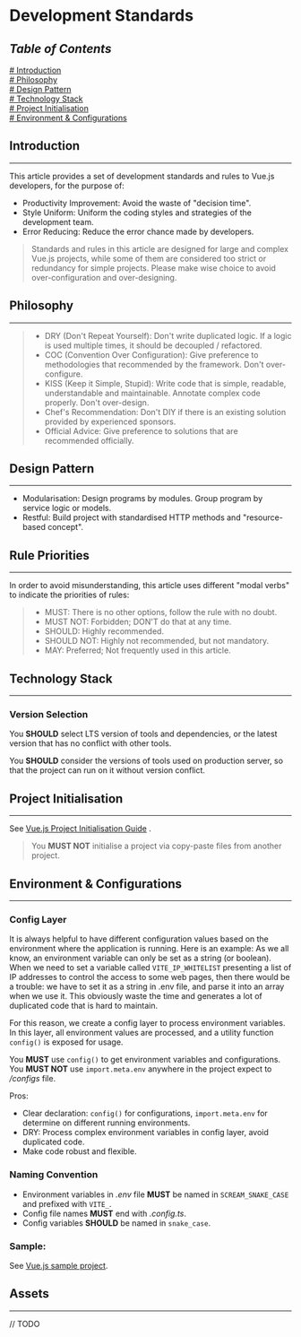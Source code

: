 # Development Standards

## *Table of Contents*

[# Introduction](#introduction)  
[# Philosophy](#philosophy)  
[# Design Pattern](#design-pattern)  
[# Technology Stack](#technology-stack)  
[# Project Initialisation](#project-initialisation)  
[# Environment & Configurations](#environment--configurations)

<a name="introduction"></a>

## Introduction

---

This article provides a set of development standards and rules to Vue.js developers, for the purpose of:

- Productivity Improvement: Avoid the waste of "decision time".
- Style Uniform: Uniform the coding styles and strategies of the development team.
- Error Reducing: Reduce the error chance made by developers.

> Standards and rules in this article are designed for large and complex Vue.js projects, while some of them are
> considered too strict or redundancy for simple projects. Please make wise choice to avoid over-configuration and
> over-designing.

<a name="philosophy"></a>

## Philosophy

---

> - DRY (Don't Repeat Yourself): Don't write duplicated logic. If a logic is used multiple times, it should be decoupled
    / refactored.
> - COC (Convention Over Configuration): Give preference to methodologies that recommended by the framework. Don't
    over-configure.
> - KISS (Keep it Simple, Stupid): Write code that is simple, readable, understandable and maintainable. Annotate
    complex code properly. Don't over-design.
> - Chef's Recommendation: Don't DIY if there is an existing solution provided by experienced sponsors.
> - Official Advice: Give preference to solutions that are recommended officially.

<a name="design-pattern"></a>

## Design Pattern

---

- Modularisation: Design programs by modules. Group program by service logic or models.
- Restful: Build project with standardised HTTP methods and "resource-based concept".

<a name="rule-priorities"></a>

## Rule Priorities

---

In order to avoid misunderstanding, this article uses different "modal verbs" to indicate the priorities of rules:

> - MUST: There is no other options, follow the rule with no doubt.
> - MUST NOT: Forbidden; DON'T do that at any time.
> - SHOULD: Highly recommended.
> - SHOULD NOT: Highly not recommended, but not mandatory.
> - MAY: Preferred; Not frequently used in this article.

<a name="technology-stack"></a>

## Technology Stack

---

### Version Selection

You **SHOULD** select LTS version of tools and dependencies, or the latest version that has no conflict with other
tools.

You **SHOULD** consider the versions of tools used on production server, so that the project can run on it without
version conflict.

<a name="project-initialisation"></a>

## Project Initialisation

---

See [Vue.js Project Initialisation Guide](https://github.com/lifebyte-systems/lifebyte-web-development-standards/blob/main/vue-js/project-initialisation-guide.md)
.

> You **MUST NOT** initialise a project via copy-paste files from another project.

<a name="environment-configurations"></a>

## Environment & Configurations

---

### Config Layer

It is always helpful to have different configuration values based on the environment where the application is running.
Here is an example: As we all know, an environment variable can only be set as a string (or boolean). When we need to
set a variable called `VITE_IP_WHITELIST` presenting a list of IP addresses to control the access to some web pages,
then there would be a trouble: we have to set it as a string in .env file, and parse it into an array when we use it.
This obviously waste the time and generates a lot of duplicated code that is hard to maintain.

For this reason, we create a config layer to process environment variables. In this layer, all environment values are
processed, and a utility function `config()` is exposed for usage.

You **MUST** use `config()` to get environment variables and configurations. You **MUST NOT** use `import.meta.env`
anywhere in the project expect to */configs* file.

Pros:

- Clear declaration: `config()` for configurations, `import.meta.env` for determine on different running environments.
- DRY: Process complex environment variables in config layer, avoid duplicated code.
- Make code robust and flexible.

### Naming Convention

- Environment variables in *.env* file **MUST** be named in `SCREAM_SNAKE_CASE` and prefixed with `VITE_`.
- Config file names **MUST** end with *.config.ts*.
- Config variables **SHOULD** be named in `snake_case`.

### Sample:

See [Vue.js sample project](https://github.com/lifebyte-systems/lifebyte-web-vue-sample).

<a name="assets"></a>

## Assets

---

// TODO

